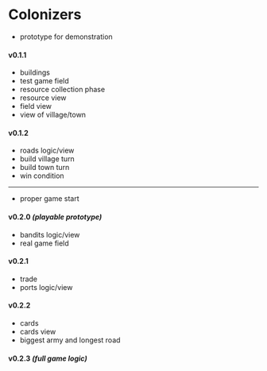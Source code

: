 # Colonizers

- prototype for demonstration
#### v0.1.1
- buildings
- test game field
- resource collection phase
- resource view
- field view
- view of village/town
#### v0.1.2 
- roads logic/view
- build village turn
- build town turn
- win condition
---
- proper game start
#### v0.2.0 _(playable prototype)_
- bandits logic/view
- real game field
#### v0.2.1
- trade
- ports logic/view
#### v0.2.2
- cards
- cards view
- biggest army and longest road
#### v0.2.3 _(full game logic)_